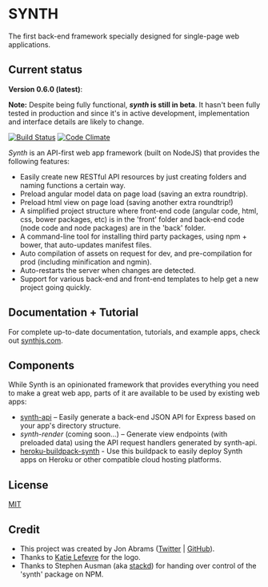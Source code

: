 # SYNTH

The first back-end framework specially designed for single-page web applications.

## Current status

**Version 0.6.0 (latest)**:

**Note:** Despite being fully functional, **_synth_ is still in beta**. It hasn't been fully tested in production and since it's in active development, implementation and interface details are likely to change.

[![Build Status](https://travis-ci.org/JonAbrams/synth.png?branch=master)](https://travis-ci.org/JonAbrams/synth)
[![Code Climate](https://codeclimate.com/github/JonAbrams/synth.png)](https://codeclimate.com/github/JonAbrams/synth)

_Synth_ is an API-first web app framework (built on NodeJS) that provides the following features:

- Easily create new RESTful API resources by just creating folders and naming functions a certain way.
- Preload angular model data on page load (saving an extra roundtrip).
- Preload html view on page load (saving another extra roundtrip!)
- A simplified project structure where front-end code (angular code, html, css, bower packages, etc) is in the 'front' folder and back-end code (node code and node packages) are in the 'back' folder.
- A command-line tool for installing third party packages, using npm + bower, that auto-updates manifest files.
- Auto compilation of assets on request for dev, and pre-compilation for prod (including minification and ngmin).
- Auto-restarts the server when changes are detected.
- Support for various back-end and front-end templates to help get a new project going quickly.

## Documentation + Tutorial

For complete up-to-date documentation, tutorials, and example apps, check out [synthjs.com](http://www.synthjs.com).

## Components

While Synth is an opinionated framework that provides everything you need to make a great web app, parts of it are available to be used by existing web apps:

- [synth-api](https://github.com/JonAbrams/synth-api) – Easily generate a back-end JSON API for Express based on your app's directory structure.
- *synth-render* (coming soon…) – Generate view endpoints (with preloaded data) using the API request handlers generated by synth-api.
- [heroku-buildpack-synth](https://github.com/JonAbrams/heroku-buildpack-synth) - Use this buildpack to easily deploy Synth apps on Heroku or other compatible cloud hosting platforms.

## License

[MIT](https://github.com/JonAbrams/synth/blob/master/LICENSE)

## Credit

- This project was created by Jon Abrams ([Twitter](https://twitter.com/JonathanAbrams) | [GitHub](https://github.com/JonAbrams)).
- Thanks to [Katie Lefevre](https://github.com/ktel1218) for the logo.
- Thanks to Stephen Ausman (aka [stackd](https://github.com/stackd)) for handing over control of the 'synth' package on NPM.
